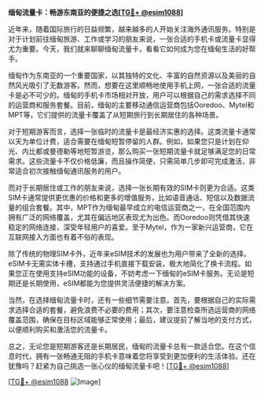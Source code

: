 **缅甸流量卡：畅游东南亚的便捷之选[[TG💪+ @esim1088](https://t.me/s/esim1088)]**

近年来，随着国际旅行的日益频繁，越来越多的人开始关注海外通讯服务。特别是对于计划前往缅甸旅游、工作或学习的朋友来说，一张合适的手机卡或流量卡显得尤为重要。今天，我们就来聊聊缅甸流量卡，看看它如何成为您在缅甸生活的好帮手。

缅甸作为东南亚的一个重要国家，以其独特的文化、丰富的自然资源以及美丽的自然风光吸引了无数游客。然而，想要在这里顺畅地使用手机上网，一张合适的流量卡是必不可少的。缅甸的手机卡市场相对开放，用户可以根据自己的需求选择不同的运营商和服务套餐。目前，缅甸的主要移动通信运营商包括Ooredoo、Mytel和MPT等，它们提供的流量卡覆盖了从短期旅行到长期居住的各种场景。

对于短期游客而言，选择一张临时的流量卡是最经济实惠的选择。这类流量卡通常以天为单位计费，适合需要在缅甸短暂停留的人群。例如，如果您只是计划在仰光、内比都或曼德勒等地短暂游览，那么购买一张短期流量卡就足够满足您的日常需求。这些流量卡不仅价格低廉，而且操作简便，只需简单几步即可完成激活，非常适合初次接触缅甸通讯服务的用户。

而对于长期居住或工作的朋友来说，选择一张长期有效的SIM卡则更为合适。这类SIM卡通常提供更优惠的价格和更多的增值服务，比如语音通话、短信以及数据流量的组合套餐。其中，MPT作为缅甸最早成立的电信运营商之一，在全国范围内拥有广泛的网络覆盖，尤其在偏远地区表现尤为出色。而Ooredoo则凭借其快速稳定的网络连接，深受年轻用户的喜爱。至于Mytel，作为一家新兴运营商，它在互联网接入方面也有着不俗的表现。

除了传统的物理SIM卡外，近年来eSIM技术的发展也为用户带来了全新的选择。eSIM卡无需实体卡槽，支持通过手机直接下载安装，极大地简化了换卡流程。如果您正在使用支持eSIM功能的设备，不妨考虑一下缅甸的eSIM卡服务。无论是短期还是长期使用，eSIM都能为您提供灵活便捷的解决方案。

当然，在选择缅甸流量卡时，还有一些细节需要注意。首先，要根据自己的实际需求选择合适的套餐，避免浪费不必要的费用；其次，要注意检查所选运营商的网络覆盖范围，确保在目标区域能够正常使用；最后，建议提前了解当地的支付方式，以便顺利购买和激活您的流量卡。

总之，无论您是短期游客还是长期居民，缅甸的流量卡总有一款适合您。在这个信息时代，拥有一张畅通无阻的手机卡意味着您将享受到更加便利的生活体验。还在犹豫吗？赶紧为自己挑选一张心仪的缅甸流量卡吧！[[TG💪+ @esim1088](https://t.me/s/esim1088)]

[[TG💪+ @esim1088](https://t.me/s/esim1088) ![Image](https://i.postimg.cc/4NQfJmqS/Snipaste-2025-05-13-00-14-12.png)]